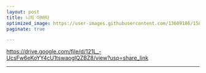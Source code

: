 ```yaml
---
layout: post
title: 니의 아바타
optimized_image: https://user-images.githubusercontent.com/13609186/158834851-5c5d7736-001b-448d-8bb6-eb99f2f16233.jpg
paginate: true

---
```


https://drive.google.com/file/d/121L_-UcsFw6eKoYY4cU1tswaoglQZBZ8/view?usp=share_link

---
